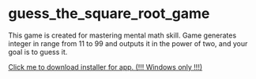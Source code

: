# guess_the_square_root_game
This game is created for mastering mental math skill.
Game generates integer in range from 11 to 99 and outputs it in the power of two, and your goal is to guess it.

[Click me to download installer for app. (!!! Windows only !!!)](https://github.com/TerraBoii/guess_the_square_root_game/raw/main/updates/squarerootgame_setup.exe)
